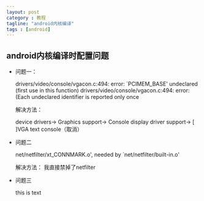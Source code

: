 ```yaml
---
layout: post
category : 教程 
tagline: "android内核编译"
tags : [android]
---
```


## android内核编译时配置问题
- 问题一： 

    drivers/video/console/vgacon.c:494: error: `PCIMEM_BASE' undeclared (first use in this function)
    drivers/video/console/vgacon.c:494: error: (Each undeclared identifier is reported only once 

    解决方法：

    device drivers-> 
    Graphics support-> 
    Console display driver support-> 
    [ ]VGA text console（取消）
- 问题二

    net/netfilter/xt_CONNMARK.o', needed by `net/netfilter/built-in.o'
 
    解决方法：
    我直接禁掉了netfilter
    
- 问题三

    this is text